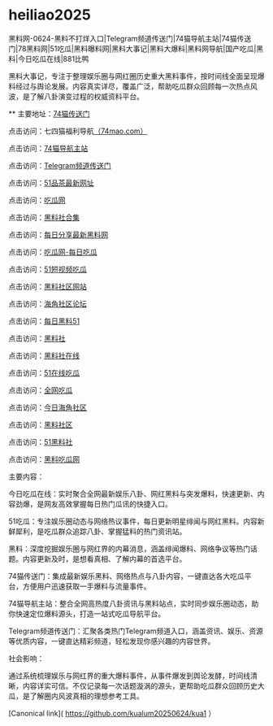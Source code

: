 # heiliao2025
黑料网-0624-黑料不打烊入口|Telegram频道传送门|74猫导航主站|74猫传送门|78黑料网|51吃瓜|黑料曝料网|黑料大事记|黑料大爆料|黑料网导航|国产吃瓜|黑料|今日吃瓜在线|881比鸭

黑料大事记，专注于整理娱乐圈与网红圈历史重大黑料事件，按时间线全面呈现爆料经过与舆论发展。内容真实详尽，覆盖广泛，帮助吃瓜群众回顾每一次热点风波，是了解八卦演变过程的权威资料平台。

** 主要地址：<a href="https://74mao.com/">74猫传送门</a>

点击访问：七四猫福利导航<a href="https://74mao.com/">（74mao.com）</a>

点击访问：<a href="https://74mao.com/">74猫导航主站</a>

点击访问：<a href="https://74mao.com/">Telegram频道传送门</a>

点击访问：<a href="https://wuyipinchazui.pages.dev/">51品茶最新网址</a>

点击访问：<a href="https://hl261.pages.dev/">吃瓜网</a>

点击访问：<a href="https://hls-20.pages.dev/">黑料社合集</a>

点击访问：<a href="https://hl86-77c.pages.dev/">每日分享最新黑料网</a>

点击访问：<a href="https://hl253.pages.dev/">吃瓜网-每日吃瓜</a>

点击访问：<a href="https://pc7-05.pages.dev/">51短视频吃瓜</a>

点击访问：<a href="https://hls-03.pages.dev/">黑料社区网站</a>

点击访问：<a href="https://hj-1323.pages.dev/">海角社区论坛</a>

点击访问：<a href="https://meiriheiliao-01.pages.dev/">每日黑料51</a>

点击访问：<a href="https://hls-22.pages.dev/">黑料社</a>

点击访问：<a href="https://hls-24.pages.dev/">黑料社在线</a>

点击访问：<a href="https://cg10-19.pages.dev/">51在线吃瓜</a>

点击访问：<a href="https://cg4-09.pages.dev/">全网吃瓜</a>

点击访问：<a href="https://hj-1320.pages.dev/">今日海角社区</a>

点击访问：<a href="https://hl90.pages.dev/">黑料社区</a>

点击访问：<a href="https://hls-26.pages.dev/">51黑料社</a>

点击访问：<a href="https://hl251.pages.dev/">黑料吃瓜网</a>

主要内容：

今日吃瓜在线：实时聚合全网最新娱乐八卦、网红黑料与突发爆料，快速更新、内容劲爆，是网友高效掌握每日热门瓜讯的快捷入口。

51吃瓜：专注娱乐圈动态与网络热议事件，每日更新明星绯闻与网红黑料。内容新鲜犀利，是吃瓜群众追踪八卦、掌握猛料的热门资讯站。

黑料：深度挖掘娱乐圈与网红界的内幕消息，涵盖绯闻爆料、网络争议等热门话题。内容更新及时，是想看真相、了解内幕的首选平台。

74猫传送门：集成最新娱乐黑料、网络热点与八卦内容，一键直达各大吃瓜平台，方便用户迅速获取一手爆料与流量事件。

74猫导航主站：整合全网高热度八卦资讯与黑料站点，实时同步娱乐圈动态，助你快速定位爆料源头，打造一站式吃瓜导航平台。

Telegram频道传送门：汇聚各类热门Telegram频道入口，涵盖资讯、娱乐、资源等优质内容，一键直达精彩频道，轻松发现你感兴趣的内容世界。

社会影响：

通过系统梳理娱乐与网红界的重大爆料事件，从事件爆发到舆论发酵，时间线清晰，内容详实可信。不仅记录每一次话题漩涡的源头，更帮助吃瓜群众回顾历史大瓜，是了解圈内风波真相的理想参考工具。

[Canonical link]( https://github.com/kualum20250624/kua1 ）
